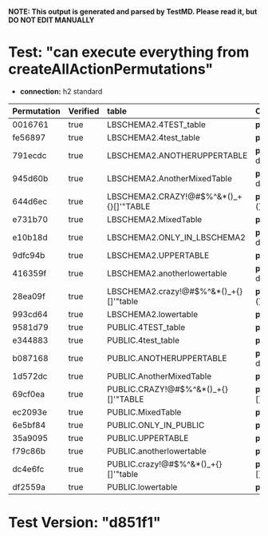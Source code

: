 **NOTE: This output is generated and parsed by TestMD. Please read it, but DO NOT EDIT MANUALLY**

# Test: "can execute everything from createAllActionPermutations" #

- **connection:** h2 standard

| Permutation | Verified | table                                   | OPERATIONS
| :---------- | :------- | :-------------------------------------- | :------
| 0016761     | true     | LBSCHEMA2.4TEST_table                   | **plan**: dropAllForeignKeys(table=LBSCHEMA2.4TEST_table)
| fe56897     | true     | LBSCHEMA2.4test_table                   | **plan**: dropAllForeignKeys(table=LBSCHEMA2.4test_table)
| 791ecdc     | true     | LBSCHEMA2.ANOTHERUPPERTABLE             | **plan**: dropAllForeignKeys(table=LBSCHEMA2.ANOTHERUPPERTABLE)
| 945d60b     | true     | LBSCHEMA2.AnotherMixedTable             | **plan**: dropAllForeignKeys(table=LBSCHEMA2.AnotherMixedTable)
| 644d6ec     | true     | LBSCHEMA2.CRAZY!@#\$%^&*()_+{}[]'"TABLE | **plan**: dropAllForeignKeys(table=LBSCHEMA2.CRAZY!@#\$%^&*()_+{}[]'"TABLE)
| e731b70     | true     | LBSCHEMA2.MixedTable                    | **plan**: dropAllForeignKeys(table=LBSCHEMA2.MixedTable)
| e10b18d     | true     | LBSCHEMA2.ONLY_IN_LBSCHEMA2             | **plan**: dropAllForeignKeys(table=LBSCHEMA2.ONLY_IN_LBSCHEMA2)
| 9dfc94b     | true     | LBSCHEMA2.UPPERTABLE                    | **plan**: dropAllForeignKeys(table=LBSCHEMA2.UPPERTABLE)
| 416359f     | true     | LBSCHEMA2.anotherlowertable             | **plan**: dropAllForeignKeys(table=LBSCHEMA2.anotherlowertable)
| 28ea09f     | true     | LBSCHEMA2.crazy!@#\$%^&*()_+{}[]'"table | **plan**: dropAllForeignKeys(table=LBSCHEMA2.crazy!@#\$%^&*()_+{}[]'"table)
| 993cd64     | true     | LBSCHEMA2.lowertable                    | **plan**: dropAllForeignKeys(table=LBSCHEMA2.lowertable)
| 9581d79     | true     | PUBLIC.4TEST_table                      | **plan**: dropAllForeignKeys(table=PUBLIC.4TEST_table)
| e344883     | true     | PUBLIC.4test_table                      | **plan**: dropAllForeignKeys(table=PUBLIC.4test_table)
| b087168     | true     | PUBLIC.ANOTHERUPPERTABLE                | **plan**: dropAllForeignKeys(table=PUBLIC.ANOTHERUPPERTABLE)
| 1d572dc     | true     | PUBLIC.AnotherMixedTable                | **plan**: dropAllForeignKeys(table=PUBLIC.AnotherMixedTable)
| 69cf0ea     | true     | PUBLIC.CRAZY!@#\$%^&*()_+{}[]'"TABLE    | **plan**: dropAllForeignKeys(table=PUBLIC.CRAZY!@#\$%^&*()_+{}[]'"TABLE)
| ec2093e     | true     | PUBLIC.MixedTable                       | **plan**: dropAllForeignKeys(table=PUBLIC.MixedTable)
| 6e5bf84     | true     | PUBLIC.ONLY_IN_PUBLIC                   | **plan**: dropAllForeignKeys(table=PUBLIC.ONLY_IN_PUBLIC)
| 35a9095     | true     | PUBLIC.UPPERTABLE                       | **plan**: dropAllForeignKeys(table=PUBLIC.UPPERTABLE)
| f79c86b     | true     | PUBLIC.anotherlowertable                | **plan**: dropAllForeignKeys(table=PUBLIC.anotherlowertable)
| dc4e6fc     | true     | PUBLIC.crazy!@#\$%^&*()_+{}[]'"table    | **plan**: dropAllForeignKeys(table=PUBLIC.crazy!@#\$%^&*()_+{}[]'"table)
| df2559a     | true     | PUBLIC.lowertable                       | **plan**: dropAllForeignKeys(table=PUBLIC.lowertable)

# Test Version: "d851f1" #